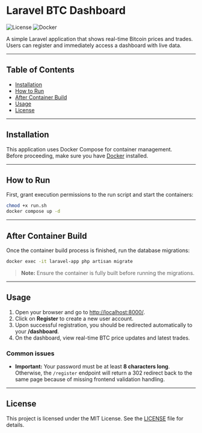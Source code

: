 # Laravel BTC Dashboard

![License](https://img.shields.io/badge/license-MIT-blue.svg)
![Docker](https://img.shields.io/badge/docker-ready-brightgreen)

A simple Laravel application that shows real-time Bitcoin prices and trades. Users can register and immediately access a dashboard with live data.  

---

## Table of Contents

- [Installation](#installation)
- [How to Run](#how-to-run)
- [After Container Build](#after-container-build)
- [Usage](#usage)
- [License](#license)

---

## Installation

This application uses Docker Compose for container management.  
Before proceeding, make sure you have [Docker](https://www.docker.com/products/docker-desktop) installed.

---

## How to Run

First, grant execution permissions to the run script and start the containers:

```bash
chmod +x run.sh
docker compose up -d
```

---

## After Container Build

Once the container build process is finished, run the database migrations:

```bash
docker exec -it laravel-app php artisan migrate
```

> **Note:** Ensure the container is fully built before running the migrations.

---

## Usage

1. Open your browser and go to [http://localhost:8000/](http://localhost:8000/).
2. Click on **Register** to create a new user account.
3. Upon successful registration, you should be redirected automatically to your **/dashboard**.
4. On the dashboard, view real-time BTC price updates and latest trades.

### Common issues
- **Important:** Your password must be at least **8 characters long**.  
  Otherwise, the `/register` endpoint will return a 302 redirect back to the same page because of missing frontend validation handling.

---

## License

This project is licensed under the MIT License. See the [LICENSE](LICENSE) file for details.
